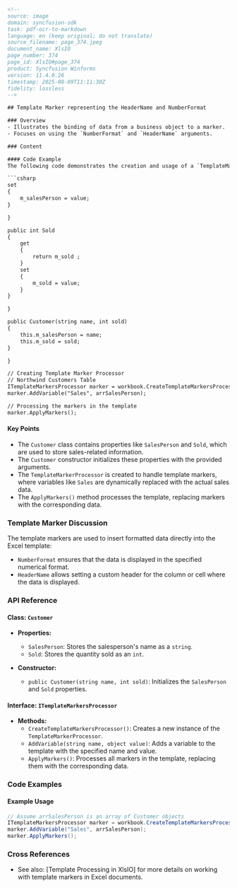 ```html
<!-- 
source: image
domain: syncfusion-sdk
task: pdf-ocr-to-markdown
language: en (keep original; do not translate)
source_filename: page_374.jpeg
document_name: XlsIO
page_number: 374
page_id: XlsIO#page_374
product: Syncfusion Winforms
version: 11.4.0.26
timestamp: 2025-08-09T11:11:30Z
fidelity: lossless
-->

## Template Marker representing the HeaderName and NumberFormat

### Overview
- Illustrates the binding of data from a business object to a marker.
- Focuses on using the `NumberFormat` and `HeaderName` arguments.

### Content

#### Code Example
The following code demonstrates the creation and usage of a `TemplateMarkerProcessor` to process markers in a template, specifically within the context of a business object (`Customer`). The code also includes examples of binding business object data to markers with specified formats and headers.

```csharp
set
{
    m_salesPerson = value;
}

}

public int Sold
{
    get
    {
        return m_sold ;
    }
    set
    {
        m_sold = value;
    }
}

}

public Customer(string name, int sold)
{
    this.m_salesPerson = name;
    this.m_sold = sold;
}

}

// Creating Template Marker Processor
// Northwind Customers Table
ITemplateMarkersProcessor marker = workbook.CreateTemplateMarkersProcessor();
marker.AddVariable("Sales", arrSalesPerson);

// Processing the markers in the template
marker.ApplyMarkers();
```

#### Key Points
- The `Customer` class contains properties like `SalesPerson` and `Sold`, which are used to store sales-related information.
- The `Customer` constructor initializes these properties with the provided arguments.
- The `TemplateMarkerProcessor` is created to handle template markers, where variables like `Sales` are dynamically replaced with the actual sales data.
- The `ApplyMarkers()` method processes the template, replacing markers with the corresponding data.

### Template Marker Discussion
The template markers are used to insert formatted data directly into the Excel template:
- `NumberFormat` ensures that the data is displayed in the specified numerical format.
- `HeaderName` allows setting a custom header for the column or cell where the data is displayed.

### API Reference

#### Class: `Customer`
- **Properties:**
  - `SalesPerson`: Stores the salesperson's name as a `string`.
  - `Sold`: Stores the quantity sold as an `int`.

- **Constructor:**
  - `public Customer(string name, int sold)`: Initializes the `SalesPerson` and `Sold` properties.

#### Interface: `ITemplateMarkersProcessor`
- **Methods:**
  - `CreateTemplateMarkersProcessor()`: Creates a new instance of the `TemplateMarkerProcessor`.
  - `AddVariable(string name, object value)`: Adds a variable to the template with the specified name and value.
  - `ApplyMarkers()`: Processes all markers in the template, replacing them with the corresponding data.

### Code Examples

#### Example Usage
```csharp
// Assume arrSalesPerson is an array of Customer objects
ITemplateMarkersProcessor marker = workbook.CreateTemplateMarkersProcessor();
marker.AddVariable("Sales", arrSalesPerson);
marker.ApplyMarkers();
```

### Cross References
- See also: [Template Processing in XlsIO] for more details on working with template markers in Excel documents.

<!-- tags: [Syncfusion, XlsIO, TemplateMarkerProcessor, HeaderName, NumberFormat, Customer] keywords: [template markers, dynamic data binding, salesperson, sales data, numerical format, header name, Excel processing] -->
```